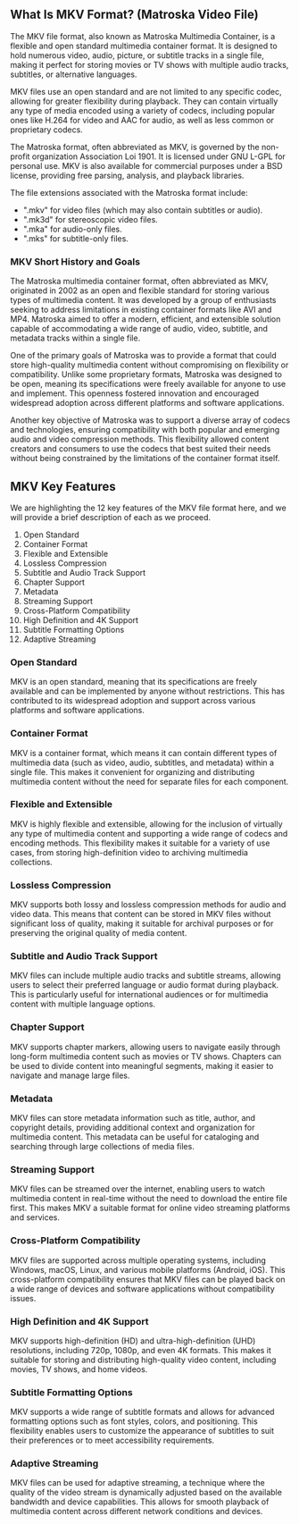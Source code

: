 ## What Is MKV Format? (Matroska Video File)

The MKV file format, also known as Matroska Multimedia Container, is a flexible and open standard multimedia container format. It is designed to hold numerous video, audio, picture, or subtitle tracks in a single file, making it perfect for storing movies or TV shows with multiple audio tracks, subtitles, or alternative languages.

MKV files use an open standard and are not limited to any specific codec, allowing for greater flexibility during playback. They can contain virtually any type of media encoded using a variety of codecs, including popular ones like H.264 for video and AAC for audio, as well as less common or proprietary codecs.

The Matroska format, often abbreviated as MKV, is governed by the non-profit organization Association Loi 1901. It is licensed under GNU L-GPL for personal use. MKV is also available for commercial purposes under a BSD license, providing free parsing, analysis, and playback libraries.

The file extensions associated with the Matroska format include:

- ".mkv" for video files (which may also contain subtitles or audio).
- ".mk3d" for stereoscopic video files.
- ".mka" for audio-only files.
- ".mks" for subtitle-only files.

### MKV Short History and Goals

The Matroska multimedia container format, often abbreviated as MKV, originated in 2002 as an open and flexible standard for storing various types of multimedia content. It was developed by a group of enthusiasts seeking to address limitations in existing container formats like AVI and MP4. Matroska aimed to offer a modern, efficient, and extensible solution capable of accommodating a wide range of audio, video, subtitle, and metadata tracks within a single file.

One of the primary goals of Matroska was to provide a format that could store high-quality multimedia content without compromising on flexibility or compatibility. Unlike some proprietary formats, Matroska was designed to be open, meaning its specifications were freely available for anyone to use and implement. This openness fostered innovation and encouraged widespread adoption across different platforms and software applications.

Another key objective of Matroska was to support a diverse array of codecs and technologies, ensuring compatibility with both popular and emerging audio and video compression methods. This flexibility allowed content creators and consumers to use the codecs that best suited their needs without being constrained by the limitations of the container format itself.

## MKV Key Features

We are highlighting the 12 key features of the MKV file format here, and we will provide a brief description of each as we proceed.

1. Open Standard
2. Container Format
3. Flexible and Extensible
4. Lossless Compression
5. Subtitle and Audio Track Support
6. Chapter Support
7. Metadata
8. Streaming Support
9. Cross-Platform Compatibility
10. High Definition and 4K Support
11. Subtitle Formatting Options
12. Adaptive Streaming

### Open Standard

MKV is an open standard, meaning that its specifications are freely available and can be implemented by anyone without restrictions. This has contributed to its widespread adoption and support across various platforms and software applications.

### Container Format

MKV is a container format, which means it can contain different types of multimedia data (such as video, audio, subtitles, and metadata) within a single file. This makes it convenient for organizing and distributing multimedia content without the need for separate files for each component.

### Flexible and Extensible

MKV is highly flexible and extensible, allowing for the inclusion of virtually any type of multimedia content and supporting a wide range of codecs and encoding methods. This flexibility makes it suitable for a variety of use cases, from storing high-definition video to archiving multimedia collections.

### Lossless Compression

MKV supports both lossy and lossless compression methods for audio and video data. This means that content can be stored in MKV files without significant loss of quality, making it suitable for archival purposes or for preserving the original quality of media content.

### Subtitle and Audio Track Support

MKV files can include multiple audio tracks and subtitle streams, allowing users to select their preferred language or audio format during playback. This is particularly useful for international audiences or for multimedia content with multiple language options.

### Chapter Support

MKV supports chapter markers, allowing users to navigate easily through long-form multimedia content such as movies or TV shows. Chapters can be used to divide content into meaningful segments, making it easier to navigate and manage large files.

### Metadata

MKV files can store metadata information such as title, author, and copyright details, providing additional context and organization for multimedia content. This metadata can be useful for cataloging and searching through large collections of media files.

### Streaming Support

MKV files can be streamed over the internet, enabling users to watch multimedia content in real-time without the need to download the entire file first. This makes MKV a suitable format for online video streaming platforms and services.

### Cross-Platform Compatibility

MKV files are supported across multiple operating systems, including Windows, macOS, Linux, and various mobile platforms (Android, iOS). This cross-platform compatibility ensures that MKV files can be played back on a wide range of devices and software applications without compatibility issues.

### High Definition and 4K Support

MKV supports high-definition (HD) and ultra-high-definition (UHD) resolutions, including 720p, 1080p, and even 4K formats. This makes it suitable for storing and distributing high-quality video content, including movies, TV shows, and home videos.

### Subtitle Formatting Options

MKV supports a wide range of subtitle formats and allows for advanced formatting options such as font styles, colors, and positioning. This flexibility enables users to customize the appearance of subtitles to suit their preferences or to meet accessibility requirements.

### Adaptive Streaming

MKV files can be used for adaptive streaming, a technique where the quality of the video stream is dynamically adjusted based on the available bandwidth and device capabilities. This allows for smooth playback of multimedia content across different network conditions and devices.


